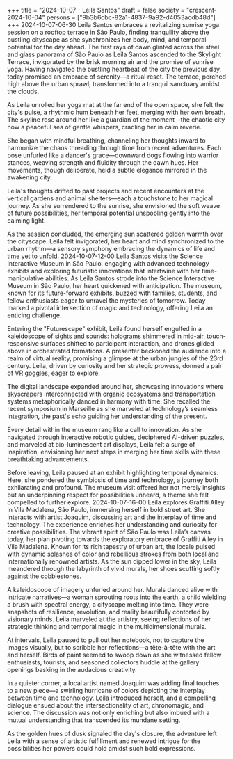 +++
title = "2024-10-07 - Leila Santos"
draft = false
society = "crescent-2024-10-04"
persons = ["9b3b6cbc-82a1-4837-9a92-d4053acdb48d"]
+++
2024-10-07-06-30
Leila Santos embraces a revitalizing sunrise yoga session on a rooftop terrace in São Paulo, finding tranquility above the bustling cityscape as she synchronizes her body, mind, and temporal potential for the day ahead.
The first rays of dawn glinted across the steel and glass panorama of São Paulo as Leila Santos ascended to the Skylight Terrace, invigorated by the brisk morning air and the promise of sunrise yoga. Having navigated the bustling heartbeat of the city the previous day, today promised an embrace of serenity—a ritual reset. The terrace, perched high above the urban sprawl, transformed into a tranquil sanctuary amidst the clouds. 

As Leila unrolled her yoga mat at the far end of the open space, she felt the city's pulse, a rhythmic hum beneath her feet, merging with her own breath. The skyline rose around her like a guardian of the moment—the chaotic city now a peaceful sea of gentle whispers, cradling her in calm reverie. 

She began with mindful breathing, channeling her thoughts inward to harmonize the chaos threading through time from recent adventures. Each pose unfurled like a dancer's grace—downward dogs flowing into warrior stances, weaving strength and fluidity through the dawn hues. Her movements, though deliberate, held a subtle elegance mirrored in the awakening city.

Leila's thoughts drifted to past projects and recent encounters at the vertical gardens and animal shelters—each a touchstone to her magical journey. As she surrendered to the sunrise, she envisioned the soft weave of future possibilities, her temporal potential unspooling gently into the calming light.

As the session concluded, the emerging sun scattered golden warmth over the cityscape. Leila felt invigorated, her heart and mind synchronized to the urban rhythm—a sensory symphony embracing the dynamics of life and time yet to unfold.
2024-10-07-12-00
Leila Santos visits the Science Interactive Museum in São Paulo, engaging with advanced technology exhibits and exploring futuristic innovations that intertwine with her time-manipulative abilities.
As Leila Santos strode into the Science Interactive Museum in São Paulo, her heart quickened with anticipation. The museum, known for its future-forward exhibits, buzzed with families, students, and fellow enthusiasts eager to unravel the mysteries of tomorrow. Today marked a pivotal intersection of magic and technology, offering Leila an enticing challenge.

Entering the "Futurescape" exhibit, Leila found herself engulfed in a kaleidoscope of sights and sounds: holograms shimmered in mid-air, touch-responsive surfaces shifted to participant interaction, and drones glided above in orchestrated formations. A presenter beckoned the audience into a realm of virtual reality, promising a glimpse at the urban jungles of the 23rd century. Leila, driven by curiosity and her strategic prowess, donned a pair of VR goggles, eager to explore.

The digital landscape expanded around her, showcasing innovations where skyscrapers interconnected with organic ecosystems and transportation systems metaphorically danced in harmony with time. She recalled the recent symposium in Marseille as she marveled at technology’s seamless integration, the past's echo guiding her understanding of the present.

Every detail within the museum rang like a call to innovation. As she navigated through interactive robotic guides, deciphered AI-driven puzzles, and marveled at bio-luminescent art displays, Leila felt a surge of inspiration, envisioning her next steps in merging her time skills with these breathtaking advancements.

Before leaving, Leila paused at an exhibit highlighting temporal dynamics. Here, she pondered the symbiosis of time and technology, a journey both exhilarating and profound. The museum visit offered her not merely insights but an underpinning respect for possibilities unheard, a theme she felt compelled to further explore.
2024-10-07-16-00
Leila explores Graffiti Alley in Vila Madalena, São Paulo, immersing herself in bold street art. She interacts with artist Joaquim, discussing art and the interplay of time and technology. The experience enriches her understanding and curiosity for creative possibilities.
The vibrant spirit of São Paulo was Leila’s canvas today, her plan pivoting towards the exploratory embrace of Graffiti Alley in Vila Madalena. Known for its rich tapestry of urban art, the locale pulsed with dynamic splashes of color and rebellious strokes from both local and internationally renowned artists. As the sun dipped lower in the sky, Leila meandered through the labyrinth of vivid murals, her shoes scuffing softly against the cobblestones.

A kaleidoscope of imagery unfurled around her. Murals danced alive with intricate narratives—a woman sprouting roots into the earth, a child wielding a brush with spectral energy, a cityscape melting into time. They were snapshots of resilience, revolution, and reality beautifully contorted by visionary minds. Leila marveled at the artistry, seeing reflections of her strategic thinking and temporal magic in the multidimensional murals.

At intervals, Leila paused to pull out her notebook, not to capture the images visually, but to scribble her reflections—a tête-à-tête with the art and herself. Birds of paint seemed to swoop down as she witnessed fellow enthusiasts, tourists, and seasoned collectors huddle at the gallery openings basking in the audacious creativity.

In a quieter corner, a local artist named Joaquim was adding final touches to a new piece—a swirling hurricane of colors depicting the interplay between time and technology. Leila introduced herself, and a compelling dialogue ensued about the intersectionality of art, chronomagic, and science. The discussion was not only enriching but also imbued with a mutual understanding that transcended its mundane setting.

As the golden hues of dusk signaled the day's closure, the adventure left Leila with a sense of artistic fulfillment and renewed intrigue for the possibilities her powers could hold amidst such bold expressions.
